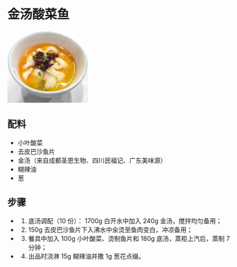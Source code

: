 # 金汤酸菜鱼

![金汤酸菜鱼](../images/金汤酸菜鱼.png)

## 配料

- 小叶酸菜
- 去皮巴沙鱼片
- 金汤（来自成都圣恩生物、四川民福记、广东美味源）
- 糊辣油
- 葱

## 步骤

- 1. 底汤调配（10 份）： 1700g 白开水中加入 240g 金汤，搅拌均匀备用；
- 2. 150g 去皮巴沙鱼片下入沸水中汆烫至鱼肉变白，冲凉备用；
- 3. 餐具中加入 100g 小叶酸菜、烫制鱼片和 180g 底汤，蒸柜上汽后，蒸制 7 分钟；
- 4. 出品时浇淋 15g 糊辣油并撒 1g 葱花点缀。
